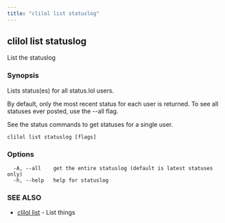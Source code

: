```yaml
---
title: "clilol list statuslog"
---
```

## clilol list statuslog

List the statuslog

### Synopsis

Lists status(es) for all status.lol users.

By default, only the most recent status for each user is returned.
To see all statuses ever posted, use the --all flag.

See the status commands to get statuses for a single user.

```
clilol list statuslog [flags]
```

### Options

```
  -A, --all    get the entire statuslog (default is latest statuses only)
  -h, --help   help for statuslog
```

### SEE ALSO

* [clilol list](clilol_list.md)	 - List things
